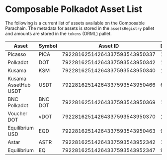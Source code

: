 # Composable Polkadot Asset List

The following is a current list of assets available on the Composable Parachain. The metadata for assets is stored in the `assetsRegistry` pallet and amounts are stored in the `tokens` (ORML) pallet.

| Asset                | Symbol  | Asset ID                      | Decimals |
| -------------------- | ------- | ----------------------------- | -------- |
| Picasso              | PICA    | 79228162514264337593543950337 | 12       |
| Polkadot             | DOT     | 79228162514264337593543950342 | 10       |
| Kusama               | KSM     | 79228162514264337593543950340 | 12       |
| Kusama AssetHub USDT | USDT    | 79228162514264337593543950466 | 6        |
| BNC Polkadot         | BNC DOT | 79228162514264337593543950369 | 10       |
| Voucher DOT          | vDOT    | 79228162514264337593543950370 | 10       |
| Equilibrium USD      | EQD     | 79228162514264337593543950463 | 9        |
| Astar                | ASTR    | 79228162514264337593543952342 | 18       |
| Equilibrium          | EQ      | 79228162514264337593543952347 | 9        |

